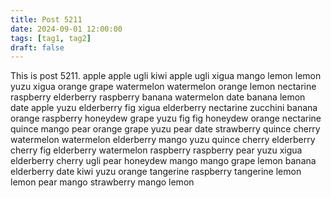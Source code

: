 ```yaml
---
title: Post 5211
date: 2024-09-01 12:00:00
tags: [tag1, tag2]
draft: false
---
```

This is post 5211.
apple
apple
ugli
kiwi
apple
ugli
xigua
mango
lemon
lemon
yuzu
xigua
orange
grape
watermelon
watermelon
orange
lemon
nectarine
raspberry
elderberry
raspberry
banana
watermelon
date
banana
lemon
date
apple
yuzu
elderberry
fig
xigua
elderberry
nectarine
zucchini
banana
orange
raspberry
honeydew
grape
yuzu
fig
fig
honeydew
orange
nectarine
quince
mango
pear
orange
grape
yuzu
pear
date
strawberry
quince
cherry
watermelon
watermelon
elderberry
mango
yuzu
quince
cherry
elderberry
cherry
fig
elderberry
watermelon
raspberry
raspberry
pear
yuzu
xigua
elderberry
cherry
ugli
pear
honeydew
mango
mango
grape
lemon
banana
elderberry
date
kiwi
yuzu
orange
tangerine
raspberry
tangerine
lemon
lemon
pear
mango
strawberry
mango
lemon
